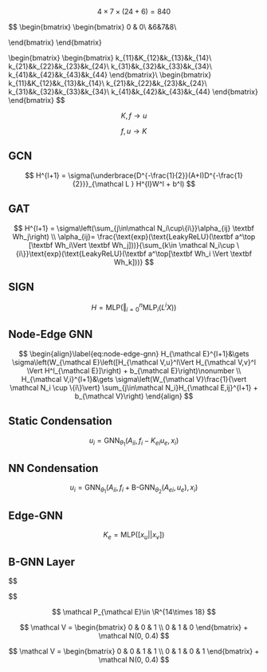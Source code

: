 $$
4\times 7 \times(24 + 6) = 840
$$

$$
\begin{bmatrix}
\begin{bmatrix}
0 & 0\\
&6&7&8\\

\end{bmatrix}
\end{bmatrix}

\begin{bmatrix}
\begin{bmatrix}
k_{11}&K_{12}&k_{13}&k_{14}\\
k_{21}&k_{22}&k_{23}&k_{24}\\
k_{31}&k_{32}&k_{33}&k_{34}\\
k_{41}&k_{42}&k_{43}&k_{44}
\end{bmatrix}\\
\begin{bmatrix}
k_{11}&K_{12}&k_{13}&k_{14}\\
k_{21}&k_{22}&k_{23}&k_{24}\\
k_{31}&k_{32}&k_{33}&k_{34}\\
k_{41}&k_{42}&k_{43}&k_{44}
\end{bmatrix}
\end{bmatrix}
$$




$$
K,f\rightarrow u
$$

$$
f,u\rightarrow K
$$


## GCN

$$
H^{l+1} = \sigma(\underbrace{D^{-\frac{1}{2}}(A+I)D^{-\frac{1}{2}}}_{\mathcal L
} H^{l}W^l + b^l)
$$

## GAT

$$
H^{l+1}  = \sigma\left(\sum_{j\in\mathcal N_i\cup\{i\}}\alpha_{ij} \textbf Wh_j\right)
\\
\alpha_{ij}= \frac{\text{exp}(\text{LeakyReLU}(\textbf a^\top [\textbf Wh_i\Vert \textbf  Wh_j]))}{\sum_{k\in \mathcal N_i\cup \{i\}}\text{exp}(\text{LeakyReLU}(\textbf a^\top[\textbf Wh_i \Vert \textbf Wh_k]))}
$$



## SIGN

$$
H = \text{MLP}(\Vert_{i=0}^{n} \text{MLP}_i(L^i X))
$$



## Node-Edge GNN

$$
\begin{align}\label{eq:node-edge-gnn}
       H_{\mathcal E}^{l+1}&\gets \sigma\left(W_{\mathcal E}\left([H_{\mathcal V,u}^l\Vert H_{\mathcal V,v}^l \Vert H^l_{\mathcal E}]\right) + b_{\mathcal E}\right)\nonumber
       \\
       H_{\mathcal V,i}^{l+1}&\gets \sigma\left(W_{\mathcal V}\frac{1}{\vert \mathcal N_i \cup \{i\}\vert} \sum_{j\in\mathcal N_i}H_{\mathcal E,ij}^{l+1} + b_{\mathcal V}\right)
    \end{align}
$$

## Static Condensation

$$
u_i = \text{GNN}_{\theta_1}(A_{ii},f_i-K_{ei}u_e,x_i)
$$

## NN Condensation

$$
u_i = \text{GNN}_{\theta_1}(A_{ii},f_i+\text{B-GNN}_{\theta_2}(A_{ei},u_e),x_i)
$$

## Edge-GNN

$$
K_e = \text{MLP}([x_u||x_v])
$$

## B-GNN Layer

$$

$$




$$
\mathcal P_{\mathcal E}\in \R^{14\times 18}
$$



$$
\mathcal V = \begin{bmatrix}
0 & 0 & 1 \\
0 & 1 & 0
\end{bmatrix} + \mathcal N(0, 0.4)
$$

$$
\mathcal V = \begin{bmatrix}
0 & 0 & 1 & 1 \\
0 & 1 & 0 & 1
\end{bmatrix} + \mathcal N(0, 0.4)
$$

